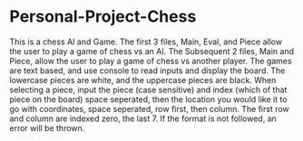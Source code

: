 # Personal-Project-Chess
This is a chess AI and Game.
The first 3 files, Main, Eval, and Piece allow the user to play a game of chess vs an AI.
The Subsequent 2 files, Main and Piece, allow the user to play a game of chess vs another player.
The games are text based, and use console to read inputs and display the board.
The lowercase pieces are white, and the uppercase pieces are black.
When selecting a piece, input the piece (case sensitive) and index (which of that piece on the board) space seperated,
then the location you would like it to go with coordinates, space seperated, row first, then column.
The first row and column are indexed zero, the last 7.
If the format is not followed, an error will be thrown.
